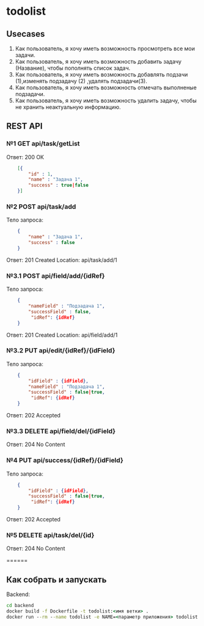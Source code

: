 # todolist

## Usecases

1. Как пользователь, я хочу иметь возможность просмотреть все мои задачи.
2. Как пользователь, я хочу иметь возможность добавить задачу (Название), чтобы пополнять список задач.
3. Как пользователь, я хочу иметь возможность добавлять подзачи (1),изменять подзадачу (2) ,удалять подзадачи(3).
4. Как пользователь, я хочу иметь возможность  отмечать  выполненые подзадачи.
5. Как пользователь, я хочу иметь возможность удалить задачу, чтобы не хранить неактуальную информацию.

## REST API

### №1 GET api/task/getList 

Ответ: 200 ОК
```json
    [{
        "id" : 1,
        "name" : "Задача 1",
        "success" : true|false 
    }]
```

### №2 POST api/task/add

Тело запроса:
```json
    {
        "name" : "Задача 1",
        "success" : false 
    }
 ```   
Ответ: 201 Created
Location: api/task/add/1

### №3.1 POST api/field/add/{idRef}

Тело запроса:
```json
    {
        "nameField" : "Подзадача 1",
        "successField" : false,
         "idRef": {idRef}
    }
 ```   
Ответ: 201 Created
Location: api/field/add/1



### №3.2 PUT api/edit/{idRef}/{idField}

Тело запроса:
```json
    {   
        "idField" : {idField},
        "nameField" : "Подзадача 1",
        "successField" : false|true,
         "idRef": {idRef}
    }
 ```  
Ответ: 202 Accepted

### №3.3 DELETE api/field/del/{idField}

Ответ: 204  No Content


### №4 PUT api/success/{idRef}/{idField}

Тело запроса:
```json
    {   
        "idField" : {idField},
        "successField" : false|true,
         "idRef": {idRef}
    }
 ```  
Ответ: 202 Accepted

### №5 DELETE api/task/del/{id}

Ответ: 204  No Content

======

## Как собрать и запускать

Backend:

```bat
cd backend 
docker build -f Dockerfile -t todolist:<имя ветки> .
docker run --rm --name todolist -e NAME=<параметр приложения> todolist:<имя ветки>
```

